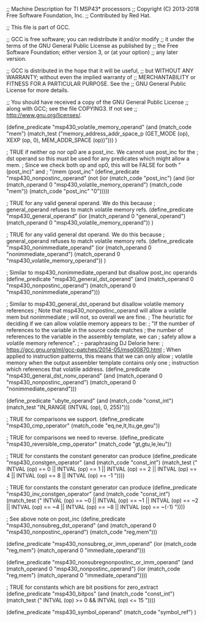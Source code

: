 ;;  Machine Description for TI MSP43* processors
;;  Copyright (C) 2013-2018 Free Software Foundation, Inc.
;;  Contributed by Red Hat.

;; This file is part of GCC.

;; GCC is free software; you can redistribute it and/or modify
;; it under the terms of the GNU General Public License as published by
;; the Free Software Foundation; either version 3, or (at your option)
;; any later version.

;; GCC is distributed in the hope that it will be useful,
;; but WITHOUT ANY WARRANTY; without even the implied warranty of
;; MERCHANTABILITY or FITNESS FOR A PARTICULAR PURPOSE.  See the
;; GNU General Public License for more details.

;; You should have received a copy of the GNU General Public License
;; along with GCC; see the file COPYING3.  If not see
;; <http://www.gnu.org/licenses/>.

(define_predicate "msp430_volatile_memory_operand"
  (and (match_code "mem")
       (match_test ("memory_address_addr_space_p (GET_MODE (op), XEXP (op, 0), MEM_ADDR_SPACE (op))")))
)

; TRUE if neither op nor op0 are a post_inc. We cannot use post_inc for the
; dst operand so this must be used for any predicates which might allow a mem.
; Since we check both op and op0, this will be FALSE for both "(post_inc)" and
; "(mem (post_inc"
(define_predicate "msp430_nonpostinc_operand"
  (not (ior (match_code "post_inc")
            (and (ior (match_operand 0 "msp430_volatile_memory_operand")
                      (match_code "mem"))
                 (match_code "post_inc" "0")))))


; TRUE for any valid general operand.  We do this because
; general_operand refuses to match volatile memory refs.
(define_predicate "msp430_general_operand"
  (ior (match_operand 0 "general_operand")
       (match_operand 0 "msp430_volatile_memory_operand"))
)

; TRUE for any valid general dst operand.  We do this because
; general_operand refuses to match volatile memory refs.
(define_predicate "msp430_nonimmediate_operand"
  (ior (match_operand 0 "nonimmediate_operand")
       (match_operand 0 "msp430_volatile_memory_operand"))
)

; Similar to msp430_nonimmediate_operand but disallow post_inc operands
(define_predicate "msp430_general_dst_operand"
  (and (match_operand 0 "msp430_nonpostinc_operand")
       (match_operand 0 "msp430_nonimmediate_operand")))

; Similar to msp430_general_dst_operand but disallow volatile memory references
; Note that msp430_nonpostinc_operand will allow a volatile mem but nonimmediate
; will not, so overall we are fine.
; The heuristic for deciding if we can allow volatile memory appears to be:
;   "If the number of references to the variable in the source code matches
;    the number of references to the variable in the assembly template, we can
;    safely allow a volatile memory reference".
;      - paraphrasing DJ Delorie here:
;        https://gcc.gnu.org/ml/gcc-patches/2014-05/msg00870.html
; When applied to instruction patterns, this means that we can only allow
; volatile memory when the output assembler template contains only one
; instruction which references that volatile address.
(define_predicate "msp430_general_dst_nonv_operand"
  (and (match_operand 0 "msp430_nonpostinc_operand")
       (match_operand 0 "nonimmediate_operand")))


(define_predicate "ubyte_operand"
  (and (match_code "const_int")
       (match_test "IN_RANGE (INTVAL (op), 0, 255)")))

; TRUE for comparisons we support.
(define_predicate "msp430_cmp_operator"
  (match_code "eq,ne,lt,ltu,ge,geu"))

; TRUE for comparisons we need to reverse.
(define_predicate "msp430_reversible_cmp_operator"
  (match_code "gt,gtu,le,leu"))

; TRUE for constants the constant generator can produce
(define_predicate "msp430_constgen_operator"
  (and (match_code "const_int")
       (match_test ("   INTVAL (op) == 0
		     || INTVAL (op) == 1
		     || INTVAL (op) == 2
		     || INTVAL (op) == 4
		     || INTVAL (op) == 8
		     || INTVAL (op) == -1 "))))

; TRUE for constants the constant generator can produce
(define_predicate "msp430_inv_constgen_operator"
  (and (match_code "const_int")
       (match_test ("   INTVAL (op) == ~0
		     || INTVAL (op) == ~1
		     || INTVAL (op) == ~2
		     || INTVAL (op) == ~4
		     || INTVAL (op) == ~8
		     || INTVAL (op) == ~(-1) "))))

; See above note on post_inc
(define_predicate "msp430_nonsubreg_dst_operand"
  (and (match_operand 0 "msp430_nonpostinc_operand")
       (match_code "reg,mem")))

(define_predicate "msp430_nonsubreg_or_imm_operand"
  (ior (match_code "reg,mem")
       (match_operand 0 "immediate_operand")))

(define_predicate "msp430_nonsubregnonpostinc_or_imm_operand"
  (and (match_operand 0 "msp430_nonpostinc_operand")
       (ior (match_code "reg,mem")
            (match_operand 0 "immediate_operand"))))

; TRUE for constants which are bit positions for zero_extract
(define_predicate "msp430_bitpos"
  (and (match_code "const_int")
       (match_test ("   INTVAL (op) >= 0
		     && INTVAL (op) <= 15 "))))

(define_predicate "msp430_symbol_operand"
  (match_code "symbol_ref")
)

